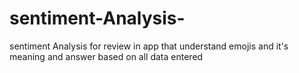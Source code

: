 # sentiment-Analysis-
sentiment Analysis for review in app that understand emojis and it's meaning and answer based on all data entered 
